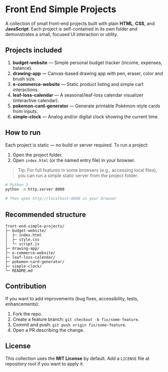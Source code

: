 # Front End Simple Projects

A collection of small front-end projects built with plain **HTML**, **CSS**, and **JavaScript**. Each project is self-contained in its own folder and demonstrates a small, focused UI interaction or utility.

## Projects included

1. **budget-website** — Simple personal budget tracker (income, expenses, balance).
2. **drawing-app** — Canvas-based drawing app with pen, eraser, color and brush size.
3. **e-commerce-website** — Static product listing and simple cart interactions.
4. **leaf-loss-calendar** — A seasonal/leaf-loss calendar visualizer (interactive calendar).
5. **pokemon-card-generator** — Generate printable Pokémon-style cards from inputs.
6. **simple-clock** — Analog and/or digital clock showing the current time.

## How to run

Each project is static — no build or server required. To run a project:

1. Open the project folder.
2. Open `index.html` (or the named entry file) in your browser.

> Tip: For full features in some browsers (e.g., accessing local files), you can run a simple static server from the project folder:

```bash
# Python 3
python -m http.server 8000

# Then open http://localhost:8000 in your browser
```

## Recommended structure

```
front-end-simple-projects/
├─ budget-website/
│  ├─ index.html
│  ├─ style.css
│  └─ script.js
├─ drawing-app/
├─ e-commerce-website/
├─ leaf-loss-calendar/
├─ pokemon-card-generator/
├─ simple-clock/
└─ README.md
```

## Contribution

If you want to add improvements (bug fixes, accessibility, tests, enhancements):

1. Fork the repo.
2. Create a feature branch: `git checkout -b fix/some-feature`.
3. Commit and push: `git push origin fix/some-feature`.
4. Open a PR describing the change.

## License

This collection uses the **MIT License** by default. Add a `LICENSE` file at repository root if you want to apply it.
